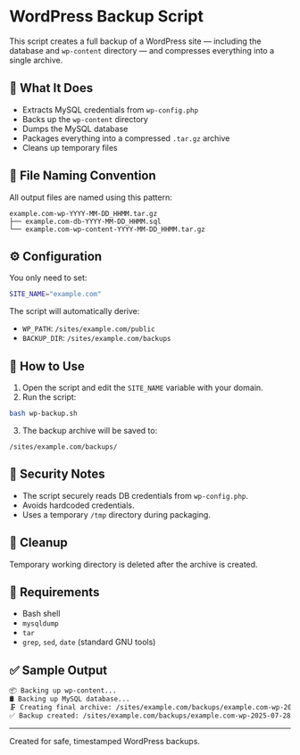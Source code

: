 # WordPress Backup Script

This script creates a full backup of a WordPress site — including the database and `wp-content` directory — and compresses everything into a single archive.

## 📄 What It Does

- Extracts MySQL credentials from `wp-config.php`
- Backs up the `wp-content` directory
- Dumps the MySQL database
- Packages everything into a compressed `.tar.gz` archive
- Cleans up temporary files

## 📁 File Naming Convention

All output files are named using this pattern:

```
example.com-wp-YYYY-MM-DD_HHMM.tar.gz
├── example.com-db-YYYY-MM-DD_HHMM.sql
└── example.com-wp-content-YYYY-MM-DD_HHMM.tar.gz
```

## ⚙️ Configuration

You only need to set:

```bash
SITE_NAME="example.com"
```

The script will automatically derive:

- `WP_PATH`: `/sites/example.com/public`
- `BACKUP_DIR`: `/sites/example.com/backups`

## 🚀 How to Use

1. Open the script and edit the `SITE_NAME` variable with your domain.
2. Run the script:

```bash
bash wp-backup.sh
```

3. The backup archive will be saved to:

```
/sites/example.com/backups/
```

## 🔐 Security Notes

- The script securely reads DB credentials from `wp-config.php`.
- Avoids hardcoded credentials.
- Uses a temporary `/tmp` directory during packaging.

## 🧹 Cleanup

Temporary working directory is deleted after the archive is created.

## 🧰 Requirements

- Bash shell
- `mysqldump`
- `tar`
- `grep`, `sed`, `date` (standard GNU tools)

## ✅ Sample Output

```bash
📦 Backing up wp-content...
🛢️ Backing up MySQL database...
🗜️ Creating final archive: /sites/example.com/backups/example.com-wp-2025-07-28_2145.tar.gz
✅ Backup created: /sites/example.com/backups/example.com-wp-2025-07-28_2145.tar.gz
```

---
Created for safe, timestamped WordPress backups.

